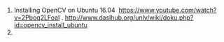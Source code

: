 1. Installing OpenCV on Ubuntu 16.04  https://www.youtube.com/watch?v=2Pboq2LFoaI .   http://www.daslhub.org/unlv/wiki/doku.php?id=opencv_install_ubuntu
2. 
